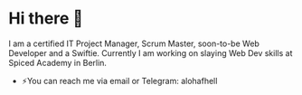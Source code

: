 # Hi there 👋

I am a certified IT Project Manager, Scrum Master, soon-to-be Web Developer and a Swiftie.
Currently I am working on slaying Web Dev skills at Spiced Academy in Berlin.

- ⚡You can reach me via email or Telegram: alohafhell

